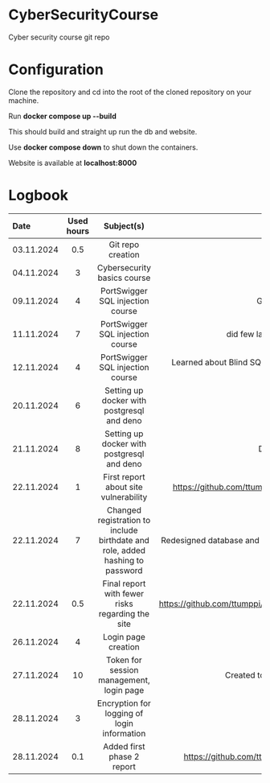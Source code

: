 # CyberSecurityCourse
Cyber security course git repo

# Configuration
Clone the repository and cd into the root of the cloned repository on your machine.

Run **docker compose up --build**


This should build and straight up run the db and website.


Use **docker compose down** to shut down the containers.


Website is available at **localhost:8000**

# Logbook

| Date | Used hours | Subject(s) | output |
| :---     |    :---:     |  :---: | :---: |
|03.11.2024 | 0.5 | Git repo creation | first returnable task |
|04.11.2024 | 3   | Cybersecurity basics course | Learned about basics of cyber security |
|09.11.2024 | 4    | PortSwigger SQL injection course |Getting familiar with platform and doing lab exercises | 
|11.11.2024 | 7  | PortSwigger SQL injection course | did few labs on injecting sql and taking into account column datatype |
|12.11.2024 | 4  | PortSwigger SQL injection course | Learned about Blind SQL injection and did the corresponding labs, authentication and unprotected admin functionality |
|20.11.2024 | 6  | Setting up docker with postgresql and deno | Functioning docker container with postgresql |
|21.11.2024 | 8  | Setting up docker with postgresql and deno | Deno works inside docker container and updates db |
|22.11.2024 | 1  | First  report about site vulnerability     | https://github.com/ttumppi/CyberSecurityCourse/blob/main/Reports/RegisterPageFirstReport.md |
|22.11.2024 | 7  | Changed registration to include birthdate and role, added hashing to password | Redesigned database and more secure password saving, website more scalable for future development |
|22.11.2024 | 0.5 |Final report with fewer risks regarding the site | https://github.com/ttumppi/CyberSecurityCourse/blob/main/Reports/FinalReportForRegistrationPage.md|
|26.11.2024 | 4   | Login page creation  | Created barebone login page |
|27.11.2024 | 10  | Token for session management, login page | Created token system to track session of user and finished login page |
|28.11.2024 | 3   | Encryption for logging of login information | encryption and decryption of user analytics done |
|28.11.2024 | 0.1 | Added first phase 2 report| https://github.com/ttumppi/CyberSecurityCourse/blob/main/Reports/Phase2FirstReport.md |
